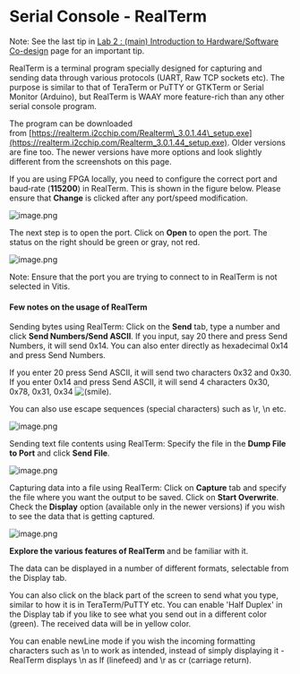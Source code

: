 # Serial Console - RealTerm

Note: See the last tip in [Lab 2 : (main) Introduction to Hardware/Software Co-design](https://canvas.nus.edu.sg/courses/53567/pages/lab-2-main-introduction-to-hardware-slash-software-co-design "Lab 2 : (main) Introduction to Hardware/Software Co-design") page for an important tip.

RealTerm is a terminal program specially designed for capturing and sending data through various protocols (UART, Raw TCP sockets etc). The purpose is similar to that of TeraTerm or PuTTY or GTKTerm or Serial Monitor (Arduino), but RealTerm is WAAY more feature-rich than any other serial console program.

The program can be downloaded from [https://realterm.i2cchip.com/Realterm\_3.0.1.44\_setup.exe](https://realterm.i2cchip.com/Realterm_3.0.1.44_setup.exe). Older versions are fine too. The newer versions have more options and look slightly different from the screenshots on this page.

If you are using FPGA locally, you need to configure the correct port and baud‐rate (**115200**) in RealTerm. This is shown in the figure below. Please ensure that **Change** is clicked after any port/speed modification.

![image.png](https://canvas.nus.edu.sg/courses/53567/files/3548304/preview)

The next step is to open the port. Click on **Open** to open the port. The status on the right should be green or gray, not red.

![image.png](https://canvas.nus.edu.sg/courses/53567/files/3548308/preview)

Note: Ensure that the port you are trying to connect to in RealTerm is not selected in Vitis.

#### Few notes on the usage of RealTerm

Sending bytes using RealTerm: Click on the **Send** tab, type a number and click **Send Numbers/Send ASCII**. If you input, say 20 there and press Send Numbers, it will send 0x14. You can also enter directly as hexadecimal 0x14 and press Send Numbers.

If you enter 20 press Send ASCII, it will send two characters 0x32 and 0x30. If you enter 0x14 and press Send ASCII, it will send 4 characters 0x30, 0x78, 0x31, 0x34 ![(smile)](https://wiki.nus.edu.sg/s/-irtqsh/9012/8yg2g7/_/images/icons/emoticons/smile.svg "(smile)").

You can also use escape sequences (special characters) such as \\r, \\n etc.

![image.png](https://canvas.nus.edu.sg/courses/53567/files/3548309/preview)

Sending text file contents using RealTerm: Specify the file in the **Dump File to Port** and click **Send File**.

![image.png](https://canvas.nus.edu.sg/courses/53567/files/3548311/preview)

Capturing data into a file using RealTerm: Click on **Capture** tab and specify the file where you want the output to be saved. Click on **Start Overwrite**.  Check the **Display** option (available only in the newer versions) if you wish to see the data that is getting captured.

![image.png](https://canvas.nus.edu.sg/courses/53567/files/3548312/preview)

**Explore the various features of RealTerm** and be familiar with it.

The data can be displayed in a number of different formats, selectable from the Display tab.

You can also click on the black part of the screen to send what you type, similar to how it is in TeraTerm/PuTTY etc. You can enable 'Half Duplex' in the Display tab if you like to see what you send out in a different color (green). The received data will be in yellow color.

You can enable newLine mode if you wish the incoming formatting characters such as \\n to work as intended, instead of simply displaying it - RealTerm displays \\n as lf (linefeed) and \\r as cr (carriage return).

